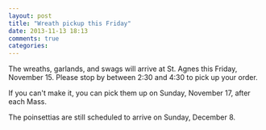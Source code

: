```yaml
---
layout: post
title: "Wreath pickup this Friday"
date: 2013-11-13 18:13
comments: true
categories: 
---
```

The wreaths, garlands, and swags will arrive at St. Agnes this Friday, November 15. Please stop by between 2:30 and 4:30 to pick up your order.

If you can't make it, you can pick them up on Sunday, November 17, after each Mass.

The poinsettias are still scheduled to arrive on Sunday, December 8.